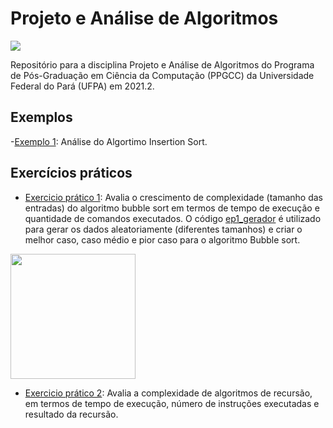 # Projeto e Análise de Algoritmos
[<img src="https://img.shields.io/badge/author-rlrocha-orange?style=flat-square"/>](https://github.com/rlrocha)

Repositório para a disciplina Projeto e Análise de Algoritmos do Programa de Pós-Graduação em Ciência da Computação (PPGCC) da Universidade Federal do Pará (UFPA) em 2021.2.

## Exemplos

-[Exemplo 1](exemplo1.ipynb): Análise do Algortimo Insertion Sort.

## Exercícios práticos

- [Exercicio prático 1](ep1.ipynb): Avalia o crescimento de complexidade (tamanho das entradas) do algoritmo bubble sort em termos de tempo de execução e quantidade de comandos executados. O código [ep1_gerador](ep1_gerador.ipynb) é utilizado para gerar os dados aleatoriamente (diferentes tamanhos) e criar o melhor caso, caso médio e pior caso para o algoritmo Bubble sort.

<img src="https://upload.wikimedia.org/wikipedia/commons/0/06/Bubble-sort.gif" width="200"/>

- [Exercicio prático 2](ep2.ipynb): Avalia a complexidade de algoritmos de recursão, em termos de tempo de execução, número de instruções executadas e resultado da recursão.